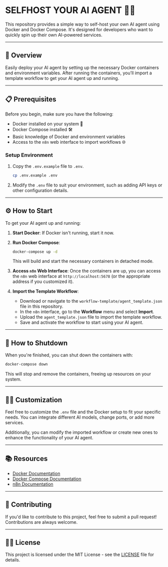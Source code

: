 # SELFHOST YOUR AI AGENT 🤖🌐

This repository provides a simple way to self-host your own AI agent using Docker and Docker Compose. It's designed for developers who want to quickly spin up their own AI-powered services.

---

## 🚀 Overview

Easily deploy your AI agent by setting up the necessary Docker containers and environment variables. After running the containers, you’ll import a template workflow to get your AI agent up and running.

---

## 📋 Prerequisites

Before you begin, make sure you have the following:

- Docker installed on your system 🐳
- Docker Compose installed 🛠️
- Basic knowledge of Docker and environment variables
- Access to the `n8n` web interface to import workflows 🌐

### Setup Environment

1. Copy the `.env.example` file to `.env`.
    ```bash
    cp .env.example .env
    ```
2. Modify the `.env` file to suit your environment, such as adding API keys or other configuration details.

---

## ⚙️ How to Start

To get your AI agent up and running:

1. **Start Docker**:
   If Docker isn't running, start it now.

2. **Run Docker Compose**:
    ```bash
    docker-compose up -d
    ```
    This will build and start the necessary containers in detached mode.

3. **Access `n8n` Web Interface**:
    Once the containers are up, you can access the `n8n` web interface at `http://localhost:5678` (or the appropriate address if you customized it).

4. **Import the Template Workflow**:
    - Download or navigate to the `workflow-template/agent_template.json` file in this repository.
    - In the `n8n` interface, go to the **Workflow** menu and select **Import**.
    - Upload the `agent_template.json` file to import the template workflow.
    - Save and activate the workflow to start using your AI agent.

---

## 🛑 How to Shutdown

When you're finished, you can shut down the containers with:

```bash
docker-compose down
```

This will stop and remove the containers, freeing up resources on your system.

---

## 🧑‍💻 Customization

Feel free to customize the `.env` file and the Docker setup to fit your specific needs. You can integrate different AI models, change ports, or add more services.

Additionally, you can modify the imported workflow or create new ones to enhance the functionality of your AI agent.

---

## 📚 Resources

- [Docker Documentation](https://docs.docker.com/)
- [Docker Compose Documentation](https://docs.docker.com/compose/)
- [n8n Documentation](https://n8n.io/docs/)

---

## 🤝 Contributing

If you'd like to contribute to this project, feel free to submit a pull request! Contributions are always welcome.

---

## 👨‍💻 License

This project is licensed under the MIT License - see the [LICENSE](LICENSE) file for details.